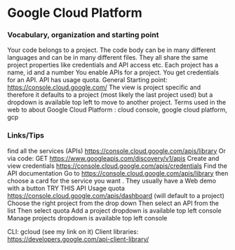 # Google Cloud Platform

### Vocabulary, organization and starting point
Your code belongs to a project. The code body can be in many different languages and can be in many different files. They all share the same project properties like credentials and API access etc.
Each project has a name, id and a number
You enable APIs for a project.
You get credentials for an API.
API has usage quota.
General Starting point: https://console.cloud.google.com/
The view is project specific and therefore it defaults to a project (most likely the last project used) but a dropdown is available top left to move to another project.
Terms used in the web to about Google Cloud Platform : cloud console, google cloud platform, gcp

### Links/Tips
find all the services (APIs) https://console.cloud.google.com/apis/library
Or via code: GET https://www.googleapis.com/discovery/v1/apis
Create and view credentials https://console.cloud.google.com/apis/credentials
Find the API documentation Go to https://console.cloud.google.com/apis/library then choose a card for the service you want . They usually have a Web demo with a button TRY THIS API
Usage quota https://console.cloud.google.com/apis/dashboard (will default to a project)
Choose the right project from the drop down
Then select an API from the list
Then select quota
Add a project  dropdown is available top left console
Manage projects  dropdown is available top left console

CLI: gcloud (see my link on it)
Client libraries: https://developers.google.com/api-client-library/
